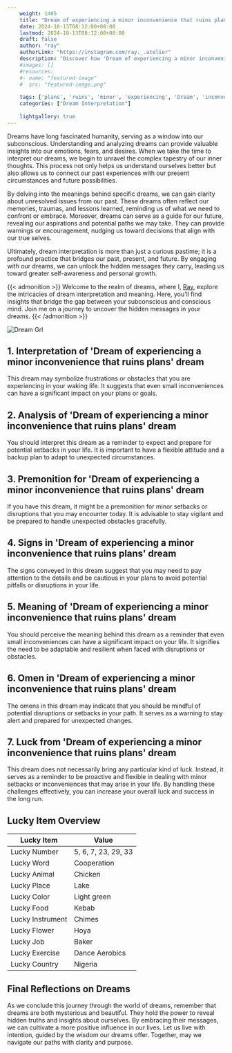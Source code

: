```yaml
---
    weight: 1405
    title: "Dream of experiencing a minor inconvenience that ruins plans"  # Assuming 'title' column exists
    date: 2024-10-13T08:12:00+08:00
    lastmod: 2024-10-13T08:12:00+08:00
    draft: false
    author: "ray"
    authorLink: "https://instagram.com/ray._.atelier"
    description: "Discover how 'Dream of experiencing a minor inconvenience that ruins plans' can interpret your future and uncover its significant meanings in your life."
    #images: []
    #resources:
    #- name: "featured-image"
    #  src: "featured-image.png"
    
    tags: ['plans', 'ruins', 'minor', 'experiencing', 'Dream', 'inconvenience', 'a', 'of', 'that']
    categories: ["Dream Interpretation"]
    
    lightgallery: true
---
```

    
Dreams have long fascinated humanity, serving as a window into our subconscious. Understanding and analyzing dreams can provide valuable insights into our emotions, fears, and desires. When we take the time to interpret our dreams, we begin to unravel the complex tapestry of our inner thoughts. This process not only helps us understand ourselves better but also allows us to connect our past experiences with our present circumstances and future possibilities.

By delving into the meanings behind specific dreams, we can gain clarity about unresolved issues from our past. These dreams often reflect our memories, traumas, and lessons learned, reminding us of what we need to confront or embrace. Moreover, dreams can serve as a guide for our future, revealing our aspirations and potential paths we may take. They can provide warnings or encouragement, nudging us toward decisions that align with our true selves.

Ultimately, dream interpretation is more than just a curious pastime; it is a profound practice that bridges our past, present, and future. By engaging with our dreams, we can unlock the hidden messages they carry, leading us toward greater self-awareness and personal growth.

{{< admonition >}}
Welcome to the realm of dreams, where I, [Ray](https://instagram.com/ray._.atelier), explore the intricacies of dream interpretation and meaning. Here, you’ll find insights that bridge the gap between your subconscious and conscious mind. Join me on a journey to uncover the hidden messages in your dreams.
{{< /admonition >}}

![Dream Grl](https://cdn.pixabay.com/photo/2017/11/02/03/35/gothic-2910057_1280.jpg "Dream Grl")

## 1. Interpretation of 'Dream of experiencing a minor inconvenience that ruins plans' dream

This dream may symbolize frustrations or obstacles that you are experiencing in your waking life. It suggests that even small inconveniences can have a significant impact on your plans or goals.

## 2. Analysis of 'Dream of experiencing a minor inconvenience that ruins plans' dream

You should interpret this dream as a reminder to expect and prepare for potential setbacks in your life. It is important to have a flexible attitude and a backup plan to adapt to unexpected circumstances.

## 3. Premonition for 'Dream of experiencing a minor inconvenience that ruins plans' dream

If you have this dream, it might be a premonition for minor setbacks or disruptions that you may encounter today. It is advisable to stay vigilant and be prepared to handle unexpected obstacles gracefully.

## 4. Signs in 'Dream of experiencing a minor inconvenience that ruins plans' dream

The signs conveyed in this dream suggest that you may need to pay attention to the details and be cautious in your plans to avoid potential pitfalls or disruptions in your life.

## 5. Meaning of 'Dream of experiencing a minor inconvenience that ruins plans' dream

You should perceive the meaning behind this dream as a reminder that even small inconveniences can have a significant impact on your life. It signifies the need to be adaptable and resilient when faced with disruptions or obstacles.

## 6. Omen in 'Dream of experiencing a minor inconvenience that ruins plans' dream

The omens in this dream may indicate that you should be mindful of potential disruptions or setbacks in your path. It serves as a warning to stay alert and prepared for unexpected changes.

## 7. Luck from 'Dream of experiencing a minor inconvenience that ruins plans' dream

This dream does not necessarily bring any particular kind of luck. Instead, it serves as a reminder to be proactive and flexible in dealing with minor setbacks or inconveniences that may arise in your life. By handling these challenges effectively, you can increase your overall luck and success in the long run.

## Lucky Item Overview
| Lucky Item          | Value              |
|---------------|--------------------|
| Lucky Number        | 5, 6, 7, 23, 29, 33  |
| Lucky Word          | Cooperation |
| Lucky Animal        | Chicken |
| Lucky Place         | Lake     |
| Lucky Color         | Light green     |
| Lucky Food          | Kebab      |
| Lucky Instrument    | Chimes |
| Lucky Flower        | Hoya    |
| Lucky Job           | Baker       |
| Lucky Exercise      | Dance Aerobics  |
| Lucky Country       | Nigeria    |


##  Final Reflections on Dreams

As we conclude this journey through the world of dreams, remember that dreams are both mysterious and beautiful. They hold the power to reveal hidden truths and insights about ourselves. By embracing their messages, we can cultivate a more positive influence in our lives. Let us live with intention, guided by the wisdom our dreams offer. Together, may we navigate our paths with clarity and purpose.
